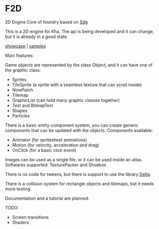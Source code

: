 # F2D
2D Engine Core of foundry based on [Sdg](https://github.com/RafaelOliveira/sdg)

This is a 2D engine for Kha. The api is being developed and it can change, but it is already in a good state.

[showcase](https://github.com/RafaelOliveira/sdg-showcase) | [samples](https://github.com/RafaelOliveira/sdg-samples)

Main features:

Game objects are represented by the class Object, and it can have one of the graphic class:

- Sprites
- TileSprite (a sprite with a seamless texture that can scroll inside)
- NinePatch
- Tilemap
- GraphicList (can hold many graphic classes together)
- Text and BitmapText
- Shapes
- Particles

There is a basic entity-component system, you can create generic components that can be updated with the objects.
Components available:
- Animator (for spritesheet animations)
- Motion (for velocity, acceleration and drag)
- OnClick (for a basic click event)

Images can be used as a single file, or it can be used inside an atlas.
Softwares supported: TexturePacker and Shoebox

There is no code for tweens, but there is support to use the library [Delta](https://github.com/furusystems/Delta).

There is a collision system for rectangle objects and tilemaps, but it needs more testing.

Documentation and a tutorial are planned.

TODO:
- Screen transitions
- Shaders
